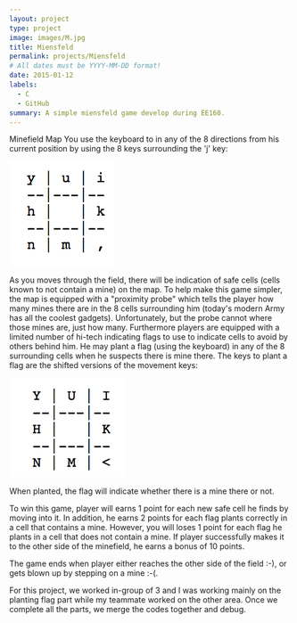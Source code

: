 ```yaml
---
layout: project
type: project
image: images/M.jpg
title: Miensfeld
permalink: projects/Miensfeld
# All dates must be YYYY-MM-DD format!
date: 2015-01-12
labels:
  - C
  - GitHub
summary: A simple miensfeld game develop during EE160.
---
```

Minefield Map
You use the keyboard to in any of the 8 directions from his current position by using the 8 keys surrounding the 'j' key:

<img class="ui image" src="../images/move_around.png">

As you moves through the field, there will be indication of safe cells (cells known to not contain a mine) on the map.
To help make this game simpler, the map is equipped with a "proximity probe" which tells the player how many mines there are in the 8 cells surrounding him (today's modern Army has all the coolest gadgets). Unfortunately, but the probe cannot where those mines are, just how many. Furthermore players are equipped with a limited number of hi-tech indicating flags to use to indicate cells to avoid by others behind him. He may plant a flag (using the keyboard) in any of the 8 surrounding cells when he suspects there is mine there. The keys to plant a flag are the shifted versions of the movement keys: 

<img class="ui image" src="../images/planting_flags.png">

When planted, the flag will indicate whether there is a mine there or not.

To win this game, player will earns 1 point for each new safe cell he finds by moving into it. In addition, he earns 2 points for each flag plants correctly in a cell that contains a mine. However, you will loses 1 point for each flag he plants in a cell that does not contain a mine.
If player successfully makes it to the other side of the minefield, he earns a bonus of 10 points.

The game ends when player either reaches the other side of the field :-), or gets blown up by stepping on a mine :-(.

For this project, we worked in-group of 3 and I was working mainly on the planting flag part while my teammate worked on the other area. Once we complete all the parts, we merge the codes together and debug. 



